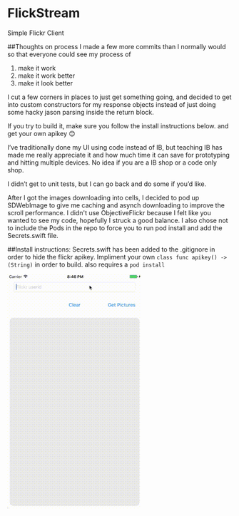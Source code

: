 # FlickStream
Simple Flickr Client

##Thoughts on process
I made a few more commits than I normally would so that everyone could see my process of 

1. make it work 
2. make it work better
3. make it look better

I cut a few corners in places to just get something going, and decided to get into custom constructors for my response objects instead of just doing some hacky jason parsing inside the return block.

If you try to build it, make sure you follow the install instructions below. and get your own apikey 😊

I’ve traditionally done my UI using code instead of IB, but teaching IB has made me really appreciate it and how much time it can save for prototyping and hitting multiple devices. No idea if you are a IB shop or a code only shop.

I didn’t get to unit tests, but I can go back and do some if you’d like.

After I got the images downloading into cells, I decided to pod up SDWebImage to give me caching and asynch downloading to improve the scroll performance. I didn't use ObjectiveFlickr because I felt like you wanted to see my code, hopefully I struck a good balance. I also chose not to include the Pods in the repo to force you to run pod install and add the Secrets.swift file. 

##Install instructions: 
Secrets.swift has been added to the .gitignore in order to hide the flickr apikey. Impliment your own  `class func apikey() -> (String)` in order to build. also requires a `pod install`

![Screencast of FlickStream in action](out.gif)
